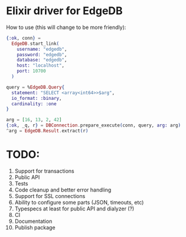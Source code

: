 # Elixir driver for EdgeDB

How to use (this will change to be more friendly):
```elixir
{:ok, conn} =
  EdgeDB.start_link(
    username: "edgedb",
    password: "edgedb",
    database: "edgedb",
    host: "localhost",
    port: 10700
  )

query = %EdgeDB.Query{
  statement: "SELECT <array<int64>>$arg",
  io_format: :binary,
  cardinality: :one
}

arg = [16, 13, 2, 42]
{:ok, _q, r} = DBConnection.prepare_execute(conn, query, arg: arg)
^arg = EdgeDB.Result.extract(r)
```

# TODO:
1. Support for transactions
2. Public API
3. Tests
4. Code cleanup and better error handling
5. Support for SSL connections
6. Ability to configure some parts (JSON, timeouts, etc)
7. Typespecs at least for public API and dialyzer (?)
8. CI
9. Documentation
10. Publish package

